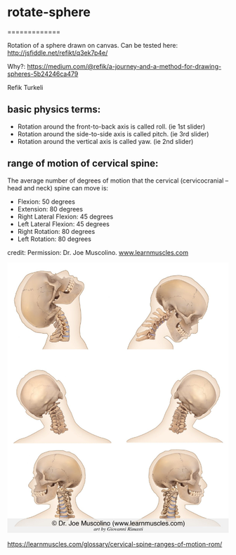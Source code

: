 # rotate-sphere
=============

Rotation of a sphere drawn on canvas.
Can be tested here: http://jsfiddle.net/refikt/q3ek7p4e/

Why?: https://medium.com/@refik/a-journey-and-a-method-for-drawing-spheres-5b24246ca479

Refik Turkeli

## basic physics terms:
- Rotation around the front-to-back axis is called roll. (ie 1st slider)
- Rotation around the side-to-side axis is called pitch. (ie 3rd slider)
- Rotation around the vertical axis is called yaw. (ie 2nd slider)

## range of motion of cervical spine:

The average number of degrees of motion that the cervical (cervicocranial – head and neck) spine can move is:
- Flexion: 50 degrees
- Extension:  80 degrees
- Right Lateral Flexion: 45 degrees
- Left Lateral Flexion: 45 degrees
- Right Rotation: 80 degrees
- Left Rotation: 80 degrees

credit: Permission: Dr. Joe Muscolino. www.learnmuscles.com

![rom-skull](./assets/rom-neck.jpg)

https://learnmuscles.com/glossary/cervical-spine-ranges-of-motion-rom/